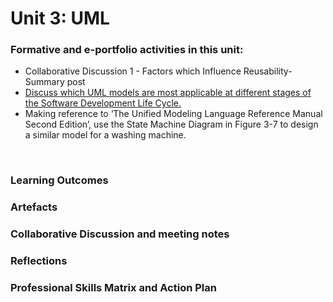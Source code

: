 # Unit 3: UML

### Formative and e-portfolio activities in this unit:
  - Collaborative Discussion 1 - Factors which Influence Reusability-Summary post 
 - [Discuss which UML models are most applicable at different stages of the Software Development Life Cycle.](https://www.uml-diagrams.org/uml-25-diagrams.html)
 - Making reference to ‘The Unified Modeling Language Reference Manual Second Edition’, use the State Machine Diagram in Figure 3-7 to design a similar model for a washing machine.
</br>

### Learning Outcomes
### Artefacts
### Collaborative Discussion and meeting notes
### Reflections
### Professional Skills Matrix and Action Plan
